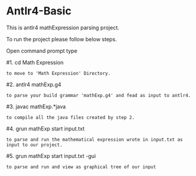 # Antlr4-Basic
This is antlr4 mathExpression parsing project.

To run the project please follow below steps.

Open command prompt type 

#1. cd Math Expression
    
    to move to 'Math Expression' Directory.
    
#2. antlr4 mathExp.g4
    
    to parse your build grammar 'mathExp.g4' and fead as input to antlr4.
    
#3. javac mathExp.*java
    
    to compile all the java files created by step 2.
    
#4. grun mathExp start input.txt
    
    to parse and run the mathematical expression wrote in input.txt as input to our project.
    
#5. grun mathExp start input.txt -gui
    
    to parse and run and view as graphical tree of our input
